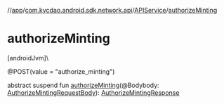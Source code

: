 //[app](../../../index.md)/[com.kycdao.android.sdk.network.api](../index.md)/[APIService](index.md)/[authorizeMinting](authorize-minting.md)

# authorizeMinting

[androidJvm]\

@POST(value = &quot;authorize_minting&quot;)

abstract suspend fun [authorizeMinting](authorize-minting.md)(@Bodybody: [AuthorizeMintingRequestBody](../-authorize-minting-request-body/index.md)): [AuthorizeMintingResponse](../../com.kycdao.android.sdk.dto/-authorize-minting-response/index.md)

